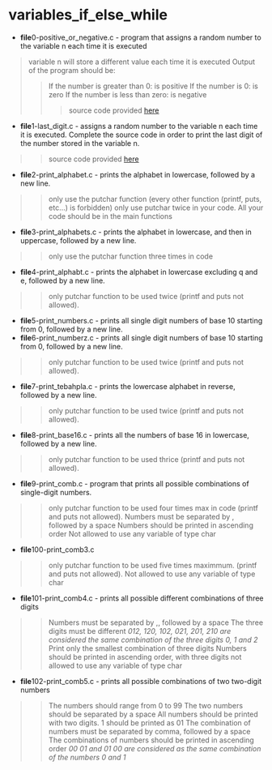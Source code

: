 # variables_if_else_while

* **file**0-positive_or_negative.c - program that assigns a random number to the variable n each time it is executed

>variable n will store a different value each time it is executed
>Output of the program should be:
>> If the number is greater than 0: is positive
>> If the number is 0: is zero
>> If the number is less than zero: is negative
>>>source code provided [here](https://github.com/holbertonschool/0x01.c/blob/master/0-positive_or_negative_c)

* **file**1-last_digit.c - assigns a random number to the variable n each time it is executed. Complete the source code in order to print the last digit of the number stored in the variable n.

>> source code provided [here](https://github.com/holbertonschool/0x01.c/blob/master/0-positive_or_negative_c)

* **file**2-print_alphabet.c - prints the alphabet in lowercase, followed by a new line.

>>only use the putchar function (every other function (printf, puts, etc…) is forbidden)
>>only use putchar twice in your code. All your code should be in the main functions

* **file**3-print_alphabets.c - prints the alphabet in lowercase, and then in uppercase, followed by a new line.

>>only use the putchar function three times in code

* **file**4-print_alphabt.c - prints the alphabet in lowercase excluding q and e, followed by a new line.

>> only putchar function to be used twice (printf and puts not allowed).

* **file**5-print_numbers.c - prints all single digit numbers of base 10 starting from 0, followed by a new line.
* **file**6-print_numberz.c - prints all single digit numbers of base 10 starting from 0, followed by a new line.

>>only putchar function to be used twice (printf and puts not allowed).

* **file**7-print_tebahpla.c - prints the lowercase alphabet in reverse, followed by a new line.

>>only putchar function to be used twice (printf and puts not allowed).

* **file**8-print_base16.c - prints all the numbers of base 16 in lowercase, followed by a new line.

>>only putchar function to be used thrice (printf and puts not allowed).

* **file**9-print_comb.c - program that prints all possible combinations of single-digit numbers.

>>only putchar function to be used four times max in code (printf and puts not allowed).
>>Numbers must be separated by , followed by a space
>>Numbers should be printed in ascending order
>>Not allowed to use any variable of type char

* **file**100-print_comb3.c

>>only putchar function to be used five times maximmum. (printf and puts not allowed).
>>Not allowed to use any variable of type char

* **file**101-print_comb4.c - prints all possible different combinations of three digits

>>Numbers must be separated by ,, followed by a space
>>The three digits must be different
>>*012, 120, 102, 021, 201, 210 are considered the same combination of the three digits 0, 1 and 2*
>>Print only the smallest combination of three digits
>>Numbers should be printed in ascending order, with three digits
>>not allowed to use any variable of type char

* **file**102-print_comb5.c - prints all possible combinations of two two-digit numbers

>>The numbers should range from 0 to 99
>>The two numbers should be separated by a space
>>All numbers should be printed with two digits. 1 should be printed as 01
>>The combination of numbers must be separated by comma, followed by a space
>>The combinations of numbers should be printed in ascending order
>>*00 01 and 01 00 are considered as the same combination of the numbers 0 and 1*
